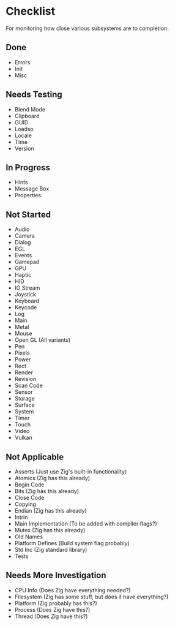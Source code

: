 # Checklist
For monitoring how close various subsystems are to completion.

## Done
* Errors
* Init
* Misc

## Needs Testing
* Blend Mode
* Clipboard
* GUID
* Loadso
* Locale
* Time
* Version

## In Progress
* Hints
* Message Box
* Properties

## Not Started
* Audio
* Camera
* Dialog
* EGL
* Events
* Gamepad
* GPU
* Haptic
* HID
* IO Stream
* Joystick
* Keyboard
* Keycode
* Log
* Main
* Metal
* Mouse
* Open GL (All variants)
* Pen
* Pixels
* Power
* Rect
* Render
* Revision
* Scan Code
* Sensor
* Storage
* Surface
* System
* Timer
* Touch
* Video
* Vulkan

## Not Applicable
* Asserts (Just use Zig's built-in functionality)
* Atomics (Zig has this already)
* Begin Code
* Bits (Zig has this already)
* Close Code
* Copying
* Endian (Zig has this already)
* Intrin
* Main Implementation (To be added with compiler flags?)
* Mutex (Zig has this already)
* Old Names
* Platform Defines (Build system flag probably)
* Std Inc (Zig standard library)
* Tests

## Needs More Investigation
* CPU Info (Does Zig have everything needed?)
* Filesystem (Zig has some stuff, but does it have everything?)
* Platform (Zig probably has this?)
* Process (Does Zig have this?)
* Thread (Does Zig have this?)